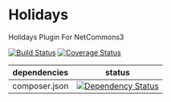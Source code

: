 # Holidays
Holidays Plugin For NetCommons3

[![Build Status](https://travis-ci.org/NetCommons3/Holidays.svg?branch=master)](https://travis-ci.org/NetCommons3/Holidays)
[![Coverage Status](https://img.shields.io/coveralls/NetCommons3/Holidays.svg)](https://coveralls.io/r/NetCommons3/Holidays?branch=master)

| dependencies | status |
| ------------ | ------ |
| composer.json | [![Dependency Status](https://www.versioneye.com/user/projects/56724edb179fbb000a000b8b/badge.svg?style=flat)](https://www.versioneye.com/user/projects/56724edb179fbb000a000b8b) |

